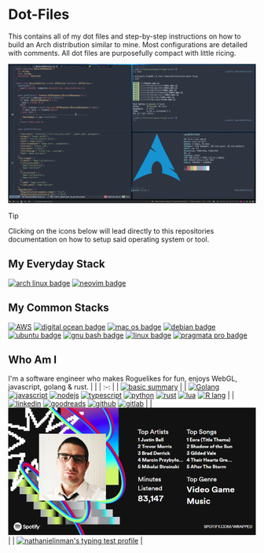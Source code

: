 # Dot-Files
This contains all of my dot files and step-by-step instructions on how to build an Arch distribution similar to mine. Most configurations are detailed with comments. All dot files are purposefully compact with little ricing.

![Full-screen Example of Desktop](/Pictures/fullscreen.png)

> [!TIP]
> Clicking on the icons below will lead directly to this repositories documentation on how to setup said operating system or tool.

## My Everyday Stack

[![arch linux badge](https://img.shields.io/badge/Arch_Linux-1793D1?style=for-the-badge&logo=arch-linux&logoColor=white)](https://github.com/NathanielInman/dot-files/blob/master/docs/setting-up-archlinux.md#setting-up-archlinux) [![neovim badge](https://img.shields.io/badge/NeoVim-%2357A143.svg?&style=for-the-badge&logo=neovim&logoColor=white)](https://nvchad.com/)

## My Common Stacks

[![AWS](https://img.shields.io/badge/Amazon_AWS-FF9900?style=for-the-badge&logo=amazonaws&logoColor=white)](https://github.com/NathanielInman/dot-files/blob/master/docs/setting-up-aws-users.md#setting-up-aws-users) [![digital ocean badge](https://img.shields.io/badge/Digital_Ocean-0080FF?style=for-the-badge&logo=DigitalOcean&logoColor=white)](https://github.com/NathanielInman/dot-files/blob/master/docs/setting-up-digital-ocean.md#setting-up-digital-ocean) [![mac os badge](https://img.shields.io/badge/mac%20os-000000?style=for-the-badge&logo=apple&logoColor=white)](https://github.com/NathanielInman/dot-files/blob/master/docs/setting-up-macos.md#setting-up-macos) [![debian badge](https://img.shields.io/badge/Debian-A81D33?style=for-the-badge&logo=debian&logoColor=white)](https://github.com/NathanielInman/dot-files/blob/master/docs/setting-up-debian-or-ubuntu.md#setting-up-debian-or-ubuntu) [![ubuntu badge](https://img.shields.io/badge/Ubuntu-E95420?style=for-the-badge&logo=ubuntu&logoColor=white)](https://github.com/NathanielInman/dot-files/blob/master/docs/setting-up-debian-or-ubuntu.md#setting-up-debian-or-ubuntu) [![gnu bash badge](https://img.shields.io/badge/GNU%20Bash-4EAA25?style=for-the-badge&logo=GNU%20Bash&logoColor=white)](https://github.com/NathanielInman/dot-files/blob/master/docs/basic-scripts.md#basic-scripts) [![linux badge](https://img.shields.io/badge/Linux-FCC624?style=for-the-badge&logo=linux&logoColor=black)](https://github.com/NathanielInman/dot-files/blob/master/docs/linux-scripts.md#linux-scripts) [![pragmata pro badge](https://img.shields.io/badge/pragmata%20pro-1BB91F?style=for-the-badge&logo=educative&logoColor=white)](https://github.com/NathanielInman/dot-files/blob/master/docs/fonts.md)

## Who Am I

I'm a software engineer who makes Roguelikes for fun, enjoys WebGL, javascript, golang & rust.
| |
| :-: |
| [![basic summary](https://github-profile-summary-cards.vercel.app/api/cards/profile-details?username=nathanielinman)](https://github.com/nathanielinman) |
| [![Golang](https://img.shields.io/badge/Go-00ADD8?style=for-the-badge&logo=go&logoColor=white)](https://go.dev/) [![javascript](https://img.shields.io/badge/JavaScript-F7DF1E?style=for-the-badge&logo=javascript&logoColor=black)](https://tc39.es/) [![nodejs](https://img.shields.io/badge/Node.js-43853D?style=for-the-badge&logo=node.js&logoColor=white)](https://nodejs.org/en/) [![typescript](https://img.shields.io/badge/TypeScript-007ACC?style=for-the-badge&logo=typescript&logoColor=white)](https://www.typescriptlang.org/) [![python](https://img.shields.io/badge/Python-14354C?style=for-the-badge&logo=python&logoColor=white)](https://www.python.org/) [![rust](https://img.shields.io/badge/Rust-000000?style=for-the-badge&logo=rust&logoColor=white)](https://www.rust-lang.org/) [![lua](https://img.shields.io/badge/Lua-2C2D72?style=for-the-badge&logo=lua&logoColor=white)](https://www.lua.org/) [![R lang](https://img.shields.io/badge/R-276DC3?style=for-the-badge&logo=r&logoColor=white)](https://www.r-project.org/) |
| [![linkedin](https://img.shields.io/badge/LinkedIn-0077B5?style=for-the-badge&logo=linkedin&logoColor=white)](https://linkedin/in/nathanielinman) [![goodreads](https://img.shields.io/badge/Goodreads-372213?style=for-the-badge&logo=goodreads&logoColor=white)](https://www.goodreads.com/user/show/95582054-nathaniel-inman) [![github](https://img.shields.io/badge/GitHub-100000?style=for-the-badge&logo=github&logoColor=white)](https://github.com/nathanielinman) [![gitlab](https://img.shields.io/badge/GitLab-330F63?style=for-the-badge&logo=gitlab&logoColor=white)](https://gitlab.com/nathaniel.inman) |
| ![nathanielinman's top spotify](https://github.com/NathanielInman/dot-files/blob/master/Pictures/spotify_summary_nathanielinman2023.png) |
| [![nathanielinman's typing test profile](https://www.keyhero.com/static//badges/1603/typing-test-481109.png)](http://keyhero.com/profile/nathanielinman/?ba) |
